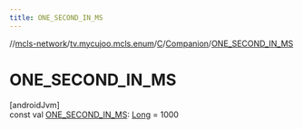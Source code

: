 ```yaml
---
title: ONE_SECOND_IN_MS
---
```

//[mcls-network](../../../../index.html)/[tv.mycujoo.mcls.enum](../../index.html)/[C](../index.html)/[Companion](index.html)/[ONE_SECOND_IN_MS](-o-n-e_-s-e-c-o-n-d_-i-n_-m-s.html)



# ONE_SECOND_IN_MS



[androidJvm]\
const val [ONE_SECOND_IN_MS](-o-n-e_-s-e-c-o-n-d_-i-n_-m-s.html): [Long](https://kotlinlang.org/api/latest/jvm/stdlib/kotlin/-long/index.html) = 1000




